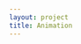 ```yaml
---
layout: project
title: Animation
---
```


<style>

.title {
    left: 0;
    line-height: 5rem;
    position: absolute;
    text-align: center;
    top: 35%;
    width: 100%;
    letter-spacing: 0.0px;
    word-spacing: -1px;
   -webkit-text-stroke-width: 2px;
   -webkit-text-stroke-color: black;
    -webkit-animation: fadein 2s; /* Safari, Chrome and Opera > 12.1 */
       -moz-animation: fadein 2s; /* Firefox < 16 */
        -ms-animation: fadein 2s; /* Internet Explorer */
         -o-animation: fadein 2s; /* Opera < 12.1 */
            animation: fadein 2s;
}
.title h2 {
    font-size:5rem;
    font-weight: 420;
}

.title h4 {
    font-size:3rem;
    font-weight: 400;
}

@media only screen and (max-width: 600px) {
  .title {
    line-height: 4.5rem;
      top: 25%;

    }
}

@keyframes fadein {
    from { opacity: 0; }
    to   { opacity: 1; }
}

/* Firefox < 16 */
@-moz-keyframes fadein {
    from { opacity: 0; }
    to   { opacity: 1; }
}

/* Safari, Chrome and Opera > 12.1 */
@-webkit-keyframes fadein {
    from { opacity: 0; }
    to   { opacity: 1; }
}

/* Internet Explorer */
@-ms-keyframes fadein {
    from { opacity: 0; }
    to   { opacity: 1; }
}

/* Opera < 12.1 */
@-o-keyframes fadein {
    from { opacity: 0; }
    to   { opacity: 1; }
}

canvas {
    position: absolute;
    width: 80%;
    height:100px;
    z-index: -100;
}
</style>

<script id="vert" type="x-shader/x-vertex">
    #include <common>
    varying vec2 vUv;
    void main() {
        vUv = uv;
        gl_Position = projectionMatrix * modelViewMatrix * vec4(position, 1.0);
    }
</script>

<script id="default-frag" type="x-shader/x-fragment">
varying vec2 vUv;
void main () {
    gl_FragColor = vec4(.05);
}
</script>

<script src="{{absolute_url}}/js/three.js"></script>
<script src="{{absolute_url}}/js/ShaderLoader.js"></script>
<canvas id="canvasID"></canvas>
<script>

var scene = new THREE.Scene();
var width = window.innerWidth;
var height = window.innerHeight;
var camera = new THREE.OrthographicCamera( - 1, 1, 1, - 1, 0, 1 );
var container = document.getElementById("canvasID");
var clock = new THREE.Clock();
    clock.start();
var shaderloader = new ShaderLoader();
var renderer = new THREE.WebGLRenderer({canvas:container});
var targetPos = new THREE.Vector2(0.5, 0.5);
var vel = new THREE.Vector2(0.0, 0.0);
var pos = new THREE.Vector2(0.5, 0.5);

renderer.setPixelRatio( window.devicePixelRatio*0.5);
renderer.setSize( innerWidth, innerHeight);
renderer.setClearColor (0x000000, 1);
document.body.appendChild( renderer.domElement );

window.addEventListener( 'resize', onWindowResize, false );

var uniforms =  {
	iTime: { type:"f", value: 1.0 },
    mouseN : { type:"v2", value: pos},
    mouse : { type:"v2", value: pos},
    zoom : { type:"f", value : .0 },
    sRatio : { type:"f", value : innerWidth/innerHeight },
    alpha : { type:"f", value : 0.0 }
};

var lowMaterial = new THREE.ShaderMaterial({
    uniforms : uniforms,
    vertexShader: document.querySelector( '#vert' ).textContent.trim(),
    fragmentShader: document.querySelector( '#default-frag' ).textContent.trim()
});

shaderloader.loadAndSet("{{absolute_url}}/assets/shaders/fractal_low.fsh",
                        lowMaterial,
                        "fragmentShader");

var postPlane = new THREE.PlaneBufferGeometry( 2, 2 );
postQuad = new THREE.Mesh( postPlane, lowMaterial );
scene.add(postQuad);
updateMouseUniforms(pos.x, pos.y);

function updateMouseUniforms(x,y)
{
    var mouse = new THREE.Vector2(x*3.14, y*3.14 );
    uniforms.mouse.value = mouse;
    var mouseN = new THREE.Vector2(x*20.0-10.0, y*30. - 15. );
    uniforms.mouseN.value = mouseN;
}

document.onmousemove = function(e){
    targetPos.x = (e.pageX/width);
    targetPos.y = (e.pageY/height);
}

var lastTime = 0.0;

function render() {
    var elapsed = clock.getElapsedTime();
    uniforms.iTime.value = elapsed*0.1;
    uniforms.alpha.value = Math.min(1.0,elapsed);

    var tmp = targetPos.clone();

    var delta = tmp.sub(pos);
    var length = delta.length();

    delta = delta.normalize();
    var d = elapsed - lastTime;

    pos.setX(pos.x + delta.x * length * d * 5);
    pos.setY(pos.y + delta.y * length * d * 5);    
    updateMouseUniforms(pos.x, pos.y);
    requestAnimationFrame( render );
    renderer.render( scene, camera );
    lastTime = elapsed;
}

document.addEventListener("touchmove", onDocumentTouchmove, false);

function onDocumentTouchmove( event ) {
    event.preventDefault();
    event.stopPropagation();
    targetPos.x = (event.targetTouches[ 0 ].pageX/width),
    targetPos.y = (event.targetTouches[ 0 ].pageY/height);

}

function onWindowResize() {
    var aspect = window.innerWidth / window.innerHeight;
    uniforms.sRatio.value = aspect;
    camera.aspect = aspect;
    camera.updateProjectionMatrix();

    renderer.setSize( window.innerWidth, window.innerHeight );
}

render();
</script>
